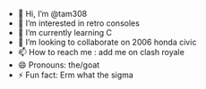- 👋 Hi, I’m @tam308
- 👀 I’m interested in retro consoles
- 🌱 I’m currently learning C
- 💞️ I’m looking to collaborate on 2006 honda civic
- 📫 How to reach me : add me on clash royale
- 😄 Pronouns: the/goat
- ⚡ Fun fact: Erm what the sigma

<!---
tam308/tam308 is a ✨ special ✨ repository because its `README.md` (this file) appears on your GitHub profile.
You can click the Preview link to take a look at your changes.
--->
